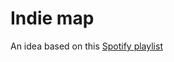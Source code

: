 # Indie map

An idea based on this [Spotify playlist](https://open.spotify.com/playlist/4eR2bW8v5avAXl03qLYWzY?si=adOpXrocSnqoLl87KgfEkw)
